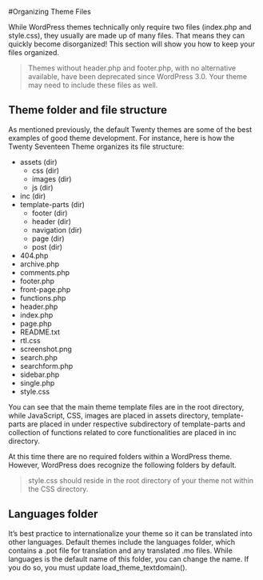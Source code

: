 #Organizing Theme Files

While WordPress themes technically only require two files (index.php and style.css), they usually are made up of many files. That means they can quickly become disorganized! This section will show you how to keep your files organized.

> Themes without header.php and footer.php, with no alternative available, have been deprecated since WordPress 3.0. Your theme may need to include these files as well.

## Theme folder and file structure

As mentioned previously, the default Twenty themes are some of the best examples of good theme development. For instance, here is how the Twenty Seventeen Theme organizes its file structure:

- assets (dir)
  - css (dir)
  - images (dir)
  - js (dir)
- inc (dir)
- template-parts (dir)
  - footer (dir)
  - header (dir)
  - navigation (dir)
  - page (dir)
  - post (dir)
- 404.php
- archive.php
- comments.php
- footer.php
- front-page.php
- functions.php
- header.php
- index.php
- page.php
- README.txt
- rtl.css
- screenshot.png
- search.php
- searchform.php
- sidebar.php
- single.php
- style.css

You can see that the main theme template files are in the root directory, while JavaScript, CSS, images are placed in assets directory, template-parts are placed in under respective subdirectory of template-parts and collection of  functions related to core functionalities are placed in inc directory.

At this time there are no required folders within a WordPress theme. However, WordPress does recognize the following folders by default.

> style.css should reside in the root directory of your theme not within the CSS directory.

## Languages folder

It’s best practice to internationalize your theme so it can be translated into other languages. Default themes include the languages folder, which contains a .pot file for translation and any translated .mo files. While languages is the default name of this folder, you can change the name. If you do so, you must update load_theme_textdomain().
